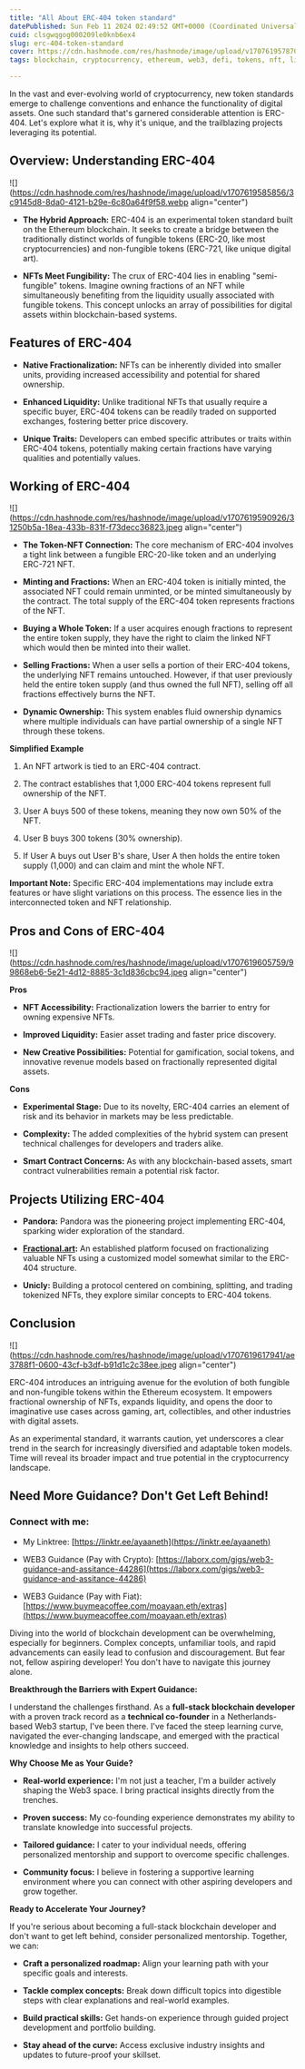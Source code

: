 ```yaml
---
title: "All About ERC-404 token standard"
datePublished: Sun Feb 11 2024 02:49:52 GMT+0000 (Coordinated Universal Time)
cuid: clsgwqgog000209le0knb6ex4
slug: erc-404-token-standard
cover: https://cdn.hashnode.com/res/hashnode/image/upload/v1707619578703/bfc5698f-1bcf-48ce-bafa-4bbf6e54ff6d.png
tags: blockchain, cryptocurrency, ethereum, web3, defi, tokens, nft, liquidity, erc404, erc-404, fractionalization, semi-fungible

---
```


In the vast and ever-evolving world of cryptocurrency, new token standards emerge to challenge conventions and enhance the functionality of digital assets. One such standard that's garnered considerable attention is ERC-404. Let's explore what it is, why it's unique, and the trailblazing projects leveraging its potential.

## **Overview: Understanding ERC-404**

![](https://cdn.hashnode.com/res/hashnode/image/upload/v1707619585856/3c9145d8-8da0-4121-b29e-6c80a64f9f58.webp align="center")

* **The Hybrid Approach:** ERC-404 is an experimental token standard built on the Ethereum blockchain. It seeks to create a bridge between the traditionally distinct worlds of fungible tokens (ERC-20, like most cryptocurrencies) and non-fungible tokens (ERC-721, like unique digital art).
    
* **NFTs Meet Fungibility:** The crux of ERC-404 lies in enabling "semi-fungible" tokens. Imagine owning fractions of an NFT while simultaneously benefiting from the liquidity usually associated with fungible tokens. This concept unlocks an array of possibilities for digital assets within blockchain-based systems.
    

## **Features of ERC-404**

* **Native Fractionalization:** NFTs can be inherently divided into smaller units, providing increased accessibility and potential for shared ownership.
    
* **Enhanced Liquidity:** Unlike traditional NFTs that usually require a specific buyer, ERC-404 tokens can be readily traded on supported exchanges, fostering better price discovery.
    
* **Unique Traits:** Developers can embed specific attributes or traits within ERC-404 tokens, potentially making certain fractions have varying qualities and potentially values.
    

## **Working of ERC-404**

![](https://cdn.hashnode.com/res/hashnode/image/upload/v1707619590926/31250b5a-18ea-433b-831f-f73decc36823.jpeg align="center")

* **The Token-NFT Connection:** The core mechanism of ERC-404 involves a tight link between a fungible ERC-20-like token and an underlying ERC-721 NFT.
    
* **Minting and Fractions:** When an ERC-404 token is initially minted, the associated NFT could remain unminted, or be minted simultaneously by the contract. The total supply of the ERC-404 token represents fractions of the NFT.
    
* **Buying a Whole Token:** If a user acquires enough fractions to represent the entire token supply, they have the right to claim the linked NFT which would then be minted into their wallet.
    
* **Selling Fractions:** When a user sells a portion of their ERC-404 tokens, the underlying NFT remains untouched. However, if that user previously held the entire token supply (and thus owned the full NFT), selling off all fractions effectively burns the NFT.
    
* **Dynamic Ownership:** This system enables fluid ownership dynamics where multiple individuals can have partial ownership of a single NFT through these tokens.
    

**Simplified Example**

1. An NFT artwork is tied to an ERC-404 contract.
    
2. The contract establishes that 1,000 ERC-404 tokens represent full ownership of the NFT.
    
3. User A buys 500 of these tokens, meaning they now own 50% of the NFT.
    
4. User B buys 300 tokens (30% ownership).
    
5. If User A buys out User B's share, User A then holds the entire token supply (1,000) and can claim and mint the whole NFT.
    

**Important Note:** Specific ERC-404 implementations may include extra features or have slight variations on this process. The essence lies in the interconnected token and NFT relationship.

## **Pros and Cons of ERC-404**

![](https://cdn.hashnode.com/res/hashnode/image/upload/v1707619605759/99868eb6-5e21-4d12-8885-3c1d836cbc94.jpeg align="center")

**Pros**

* **NFT Accessibility:** Fractionalization lowers the barrier to entry for owning expensive NFTs.
    
* **Improved Liquidity:** Easier asset trading and faster price discovery.
    
* **New Creative Possibilities:** Potential for gamification, social tokens, and innovative revenue models based on fractionally represented digital assets.
    

**Cons**

* **Experimental Stage:** Due to its novelty, ERC-404 carries an element of risk and its behavior in markets may be less predictable.
    
* **Complexity:** The added complexities of the hybrid system can present technical challenges for developers and traders alike.
    
* **Smart Contract Concerns:** As with any blockchain-based assets, smart contract vulnerabilities remain a potential risk factor.
    

## **Projects Utilizing ERC-404**

* **Pandora:** Pandora was the pioneering project implementing ERC-404, sparking wider exploration of the standard.
    
* [**Fractional.art**](http://Fractional.art)**:** An established platform focused on fractionalizing valuable NFTs using a customized model somewhat similar to the ERC-404 structure.
    
* **Unicly:** Building a protocol centered on combining, splitting, and trading tokenized NFTs, they explore similar concepts to ERC-404 tokens.
    

## **Conclusion**

![](https://cdn.hashnode.com/res/hashnode/image/upload/v1707619617941/ae3788f1-0600-43cf-b3df-b91d1c2c38ee.jpeg align="center")

ERC-404 introduces an intriguing avenue for the evolution of both fungible and non-fungible tokens within the Ethereum ecosystem. It empowers fractional ownership of NFTs, expands liquidity, and opens the door to imaginative use cases across gaming, art, collectibles, and other industries with digital assets.

As an experimental standard, it warrants caution, yet underscores a clear trend in the search for increasingly diversified and adaptable token models. Time will reveal its broader impact and true potential in the cryptocurrency landscape.

## Need More Guidance? Don't Get Left Behind!

### **Connect with me:**

* My Linktree: [https://linktr.ee/ayaaneth](https://linktr.ee/ayaaneth)
    
* WEB3 Guidance (Pay with Crypto): [https://laborx.com/gigs/web3-guidance-and-assitance-44286](https://laborx.com/gigs/web3-guidance-and-assitance-44286)
    
* WEB3 Guidance (Pay with Fiat): [https://www.buymeacoffee.com/moayaan.eth/extras](https://www.buymeacoffee.com/moayaan.eth/extras)
    

Diving into the world of blockchain development can be overwhelming, especially for beginners. Complex concepts, unfamiliar tools, and rapid advancements can easily lead to confusion and discouragement. But fear not, fellow aspiring developer! You don't have to navigate this journey alone.

**Breakthrough the Barriers with Expert Guidance:**

I understand the challenges firsthand. As a **full-stack blockchain developer** with a proven track record as a **technical co-founder** in a Netherlands-based Web3 startup, I've been there. I've faced the steep learning curve, navigated the ever-changing landscape, and emerged with the practical knowledge and insights to help others succeed.

**Why Choose Me as Your Guide?**

* **Real-world experience:** I'm not just a teacher, I'm a builder actively shaping the Web3 space. I bring practical insights directly from the trenches.
    
* **Proven success:** My co-founding experience demonstrates my ability to translate knowledge into successful projects.
    
* **Tailored guidance:** I cater to your individual needs, offering personalized mentorship and support to overcome specific challenges.
    
* **Community focus:** I believe in fostering a supportive learning environment where you can connect with other aspiring developers and grow together.
    

**Ready to Accelerate Your Journey?**

If you're serious about becoming a full-stack blockchain developer and don't want to get left behind, consider personalized mentorship. Together, we can:

* **Craft a personalized roadmap:** Align your learning path with your specific goals and interests.
    
* **Tackle complex concepts:** Break down difficult topics into digestible steps with clear explanations and real-world examples.
    
* **Build practical skills:** Get hands-on experience through guided project development and portfolio building.
    
* **Stay ahead of the curve:** Access exclusive industry insights and updates to future-proof your skillset.